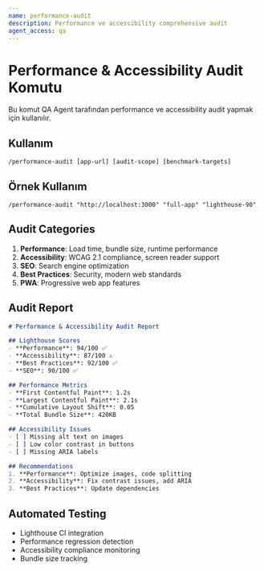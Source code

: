 ```yaml
---
name: performance-audit
description: Performance ve accessibility comprehensive audit
agent_access: qa
---
```


# Performance & Accessibility Audit Komutu

Bu komut QA Agent tarafından performance ve accessibility audit yapmak için kullanılır.

## Kullanım
```
/performance-audit [app-url] [audit-scope] [benchmark-targets]
```

## Örnek Kullanım
```
/performance-audit "http://localhost:3000" "full-app" "lighthouse-90"
```

## Audit Categories
1. **Performance**: Load time, bundle size, runtime performance
2. **Accessibility**: WCAG 2.1 compliance, screen reader support
3. **SEO**: Search engine optimization
4. **Best Practices**: Security, modern web standards  
5. **PWA**: Progressive web app features

## Audit Report
```markdown
# Performance & Accessibility Audit Report

## Lighthouse Scores
- **Performance**: 94/100 ✅
- **Accessibility**: 87/100 ⚠️
- **Best Practices**: 92/100 ✅  
- **SEO**: 90/100 ✅

## Performance Metrics
- **First Contentful Paint**: 1.2s
- **Largest Contentful Paint**: 2.1s  
- **Cumulative Layout Shift**: 0.05
- **Total Bundle Size**: 420KB

## Accessibility Issues
- [ ] Missing alt text on images
- [ ] Low color contrast in buttons
- [ ] Missing ARIA labels

## Recommendations
1. **Performance**: Optimize images, code splitting
2. **Accessibility**: Fix contrast issues, add ARIA
3. **Best Practices**: Update dependencies
```

## Automated Testing
- Lighthouse CI integration
- Performance regression detection
- Accessibility compliance monitoring
- Bundle size tracking